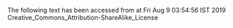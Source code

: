 The following text has been accessed from at Fri Aug 9 03:54:56 IST 2019
Creative_Commons_Attribution-ShareAlike_License
